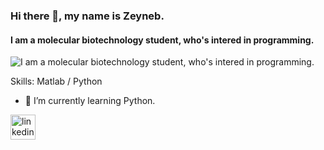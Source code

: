 ### Hi there 👋, my name is Zeyneb.
#### I am a molecular biotechnology student, who's intered in programming.
![I am a molecular biotechnology student, who's intered in programming.](https://media.giphy.com/media/v1.Y2lkPTc5MGI3NjExeThyNmgyaWI5cGJkcm9pMnpiOXVtYTEzMGVuYWRqMTE3cHJhaDgwZCZlcD12MV9pbnRlcm5hbF9naWZfYnlfaWQmY3Q9Zw/bpEH21sHkWQQ8/giphy.gif)


Skills: Matlab / Python

- 🌱 I’m currently learning Python. 


[<img src='https://img.icons8.com/fluent/48/000000/linkedin.png' alt='linkedin' height='40'>](https://www.linkedin.com/in/zeyneb-kotan-081666258/)




<!---
zeynebkotan/zeynebkotan is a ✨ special ✨ repository because its `README.md` (this file) appears on your GitHub profile.
You can click the Preview link to take a look at your changes.
--->
